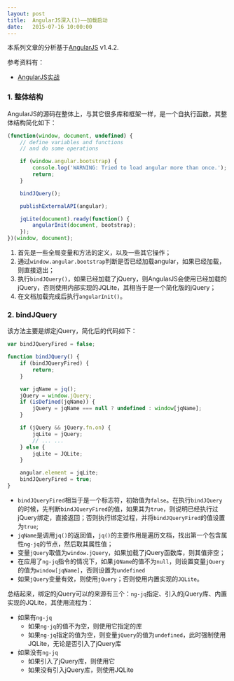 ```yaml
---
layout: post
title:  AngularJS深入(1)——加载启动
date:   2015-07-16 10:00:00
---
```


本系列文章的分析基于[AngularJS](http://angularjs.org/) v1.4.2.

参考资料有：

- [AngularJS实战](http://www.imooc.com/learn/156)

### 1. 整体结构

AngularJS的源码在整体上，与其它很多库和框架一样，是一个自执行函数，其整体结构简化如下：

```javascript
(function(window, document, undefined) {
	// define variables and functions
	// and do some operations

	if (window.angular.bootstrap) {
		console.log('WARNING: Tried to load angular more than once.');
		return;
	}

	bindJQuery();

	publishExternalAPI(angular);

	jqLite(document).ready(function() {
		angularInit(document, bootstrap);
	});
})(window, document);
```

1. 首先是一些全局变量和方法的定义，以及一些其它操作；
2. 通过`window.angular.bootstrap`判断是否已经加载angular，如果已经加载，则直接退出；
3. 执行`bindJQuery()`，如果已经加载了jQuery，则AngularJS会使用已经加载的jQuery，否则使用内部实现的JQLite，其相当于是一个简化版的jQuery；
4. 在文档加载完成后执行`angularInit()`。

### 2. bindJQuery

该方法主要是绑定jQuery，简化后的代码如下：

```javascript
var bindJQueryFired = false;

function bindJQuery() {
    if (bindJQueryFired) {
        return;
    }

    var jqName = jq();
    jQuery = window.jQuery;
    if (isDefined(jqName)) {
        jQuery = jqName === null ? undefined : window[jqName];
    }

    if (jQuery && jQuery.fn.on) {
        jqLite = jQuery;
        // ... ...
    } else {
        jqLite = JQLite;
    }

    angular.element = jqLite;
    bindJQueryFired = true;
}
```

- `bindJQueryFired`相当于是一个标志符，初始值为`false`。在执行`bindJQuery`的时候，先判断`bindJQueryFired`的值，如果其为`true`，则说明已经执行过jQuery绑定，直接返回；否则执行绑定过程，并将`bindJQueryFired`的值设置为`true`;
- `jqName`是调用`jq()`的返回值，`jq()`的主要作用是遍历文档，找出第一个包含属性`ng-jq`的节点，然后取其属性值；
- 变量`jQuery`取值为`window.jQuery`，如果加载了jQuery函数库，则其值非空；
- 在应用了`ng-jq`指令的情况下，如果`jQName`的值不为`null`，则设置变量`jQuery`的值为`window[jqName]`，否则设置为`undefined`
- 如果`jQuery`变量有效，则使用`jQuery`；否则使用内置实现的`JQLite`。

总结起来，绑定的jQuery可以的来源有三个：`ng-jq`指定、引入的jQuery库、内置实现的JQLite，其使用流程为：

- 如果有`ng-jq`
    - 如果`ng-jq`的值不为空，则使用它指定的库
    - 如果`ng-jq`指定的值为空，则变量`jQuery`的值为`undefined`，此时强制使用JQLite，无论是否引入了jQuery库
- 如果没有`ng-jq`
    - 如果引入了jQuery库，则使用它
    - 如果没有引入jQuery库，则使用JQLite

